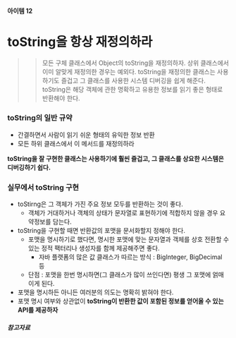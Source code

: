 #### 아이템 12
# toString을 항상 재정의하라

>> 모든 구체 클래스에서 Object의 toString을 재정의하자.
>> 상위 클래스에서 이미 알맞게 재정의한 경우는 예외다.
>> toString을 재정의한 클래스는 사용하기도 즐겁고 그 클래스를 사용한 시스템 디버깅을 쉽게 해준다.
>> toString은 해당 객체에 관한 명확하고 유용한 정보를 읽기 좋은 형태로 반환해야 한다.


### toString의 일반 규약
- 간결하면서 사람이 읽기 쉬운 형태의 유익한 정보 반환
- 모든 하위 클래스에서 이 메서드를 재정의하라

__toString을 잘 구현한 클래스는 사용하기에 훨씬 즐겁고, 그 클래스를 상요한 시스템은 디버깅하기 쉽다.__

### 실무에서 toString 구현
- toStirng은 그 객체가 가진 주요 정보 모두를 반환하는 것이 좋다.
  - 객체가 거대하거나 객체의 상태가 문자열로 표현하기에 적합하지 않을 경우 요약정보를 담는다.
- toString을 구현할 때면 반환값의 포맷을 문서화할지 정해야 한다.
  - 포맷을 명시하기로 했다면, 명시한 포맷에 맞는 문자열과 객체를 상호 전환할 수 있는 정적 팩터리나 생성자를 함께 제공해주면 좋다.
    - 자바 플랫폼의 많은 값 클래스가 따르는 방식 : BigInteger, BigDecimal 등
  - 단점 : 포맷을 한번 명시하면(그 클래스가 많이 쓰인다면) 평생 그 포맷에 얽매이게 된다.
- 포맷을 명시하든 아니든 여러분의 의도는 명확히 밝혀야 한다.
- 포맷 명시 여부와 상관없이 __toString이 반환한 값이 포함된 정보를 얻어올 수 있는 API를 제공하자__

##### 참고자료

